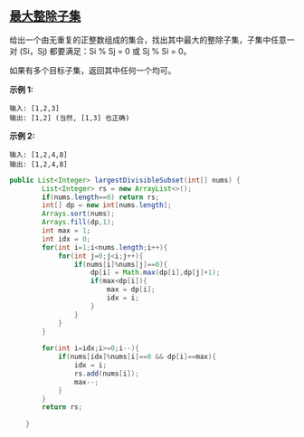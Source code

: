## [最大整除子集](https://leetcode-cn.com/problems/largest-divisible-subset/)

给出一个由无重复的正整数组成的集合，找出其中最大的整除子集，子集中任意一对 (Si，Sj) 都要满足：Si % Sj = 0 或 Sj % Si = 0。

如果有多个目标子集，返回其中任何一个均可。

**示例 1:**

```
输入: [1,2,3]
输出: [1,2] (当然, [1,3] 也正确)
```

**示例 2:**

```
输入: [1,2,4,8]
输出: [1,2,4,8]
```



```java
public List<Integer> largestDivisibleSubset(int[] nums) {
        List<Integer> rs = new ArrayList<>();
        if(nums.length==0) return rs;
        int[] dp = new int[nums.length];
        Arrays.sort(nums);
        Arrays.fill(dp,1);
        int max = 1;
        int idx = 0;
        for(int i=1;i<nums.length;i++){
            for(int j=0;j<i;j++){
                if(nums[i]%nums[j]==0){
                    dp[i] = Math.max(dp[i],dp[j]+1);
                    if(max<dp[i]){
                        max = dp[i];
                        idx = i;
                    } 
                } 
            }
        }
        
        for(int i=idx;i>=0;i--){
            if(nums[idx]%nums[i]==0 && dp[i]==max){
                idx = i;
                rs.add(nums[i]);
                max--;
            } 
        }
        return rs;
        
    }
```

